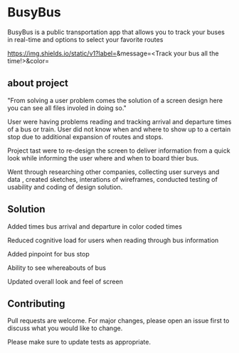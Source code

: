
# BusyBus

BusyBus is a public transportation app that allows you to track your buses in real-time and options to select your favorite routes

https://img.shields.io/static/v1?label=<BusyBus>&message=<Track your bus all the time!>&color=<brightgreen>
## about project
"From solving a user problem comes the solution of a screen design here you can see all files involed in doing so."

User were having problems reading and tracking arrival and departure times of a bus or train. User did not know when and where to show up to a certain stop due to additional expansion of routes and stops. 

Project tast were to re-design the screen to deliver information from a quick look while informing the user where and when to board thier bus.

Went through researching other companies, collecting user surveys and data , created sketches, interations of wireframes, conducted testing of usability and coding of design solution.


## Solution

Added times bus arrival and departure in color coded times

Reduced cognitive load for users when reading through bus information

Added pinpoint for bus stop 

Ability to see whereabouts of bus

Updated overall look and feel of screen


## Contributing
Pull requests are welcome. For major changes, please open an issue first to discuss what you would like to change.

Please make sure to update tests as appropriate.
